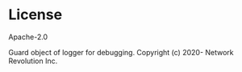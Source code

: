 # License
Apache-2.0

Guard object of logger for debugging.
Copyright (c) 2020- Network Revolution Inc.